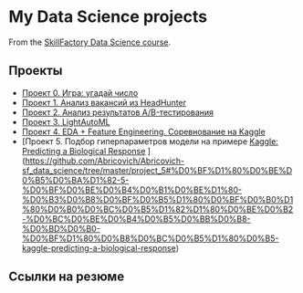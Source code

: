 # My Data Science projects

From the [SkillFactory Data Science course](https://skilfactory.ru/data-scientist).

## Проекты

* [Проект 0. Игра: угадай число](https://github.com/Abricovich/Abricovich-sf_data_science/tree/master/project_0)
* [Проект 1. Анализ вакансий из HeadHunter](https://github.com/Abricovich/Abricovich-sf_data_science/tree/master/project_1)
* [Проект 2. Анализ результатов A/B-тестирования](https://github.com/Abricovich/Abricovich-sf_data_science/tree/master/project_2#%D0%BF%D1%80%D0%BE%D0%B5%D0%BA%D1%82-2-%D0%B0%D0%BD%D0%B0%D0%BB%D0%B8%D0%B7-%D1%80%D0%B5%D0%B7%D1%83%D0%BB%D1%8C%D1%82%D0%B0%D1%82%D0%BE%D0%B2-ab-%D1%82%D0%B5%D1%81%D1%82%D0%B8%D1%80%D0%BE%D0%B2%D0%B0%D0%BD%D0%B8%D1%8F)
* [Проект 3. LightAutoML](https://github.com/Abricovich/Abricovich-sf_data_science/tree/master/project_3)
* [Проект 4. EDA + Feature Engineering. Соревнование на Kaggle](https://github.com/Abricovich/Abricovich-sf_data_science/blob/master/project_4/README.md#%D0%BF%D1%80%D0%BE%D0%B5%D0%BA%D1%82-4-eda--feature-engineering-%D1%81%D0%BE%D1%80%D0%B5%D0%B2%D0%BD%D0%BE%D0%B2%D0%B0%D0%BD%D0%B8%D0%B5-%D0%BD%D0%B0-kaggle)
* [Проект 5. Подбор гиперпараметров модели на примере [Kaggle: Predicting a Biological Response](https://www.kaggle.com/c/bioresponse)
](https://github.com/Abricovich/Abricovich-sf_data_science/tree/master/project_5#%D0%BF%D1%80%D0%BE%D0%B5%D0%BA%D1%82-5-%D0%BF%D0%BE%D0%B4%D0%B1%D0%BE%D1%80-%D0%B3%D0%B8%D0%BF%D0%B5%D1%80%D0%BF%D0%B0%D1%80%D0%B0%D0%BC%D0%B5%D1%82%D1%80%D0%BE%D0%B2-%D0%BC%D0%BE%D0%B4%D0%B5%D0%BB%D0%B8-%D0%BD%D0%B0-%D0%BF%D1%80%D0%B8%D0%BC%D0%B5%D1%80%D0%B5-kaggle-predicting-a-biological-response)



## Ссылки на резюме